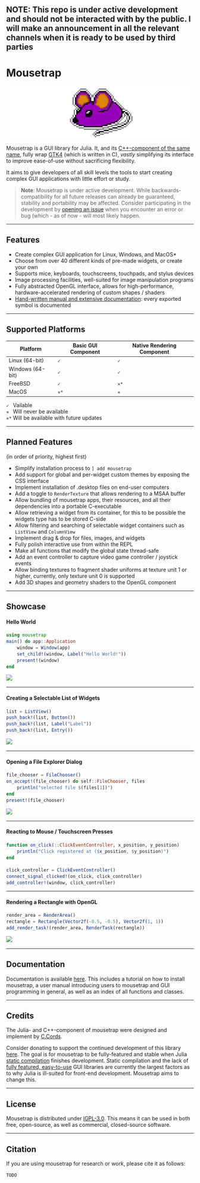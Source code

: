  ## **NOTE**: This repo is under active development and should not be interacted with by the public. I will make an announcement in all the relevant channels when it is ready to be used by third parties

 

# Mousetrap

![](docs/src/assets/banner.png)

Mousetrap is a GUI library for Julia. It, and its [C++-component of the same name](https://github.com/clemapfel/mousetrap), fully wrap [GTK4](https://docs.gtk.org/gtk4/) (which is written in C), *vastly* simplifying its interface to improve ease-of-use without sacrificing flexibility.

It aims to give developers of all skill levels the tools to start creating complex GUI applications with little effort or study.

> **Note**: Mousetrap is under active development. While backwards-compatibility for all future releases can already be guaranteed, stability and portability may be affected. Consider participating in the development by [opening an issue](https://github.com/clemapfel/mousetrap.jl) when you encounter an error or bug (which - as of now - will most likely happen.

---

## Features
+ Create complex GUI application for Linux, Windows, and MacOS*
+ Choose from over 40 different kinds of pre-made widgets, or create your own
+ Supports mice, keyboards, touchscreens, touchpads, and stylus devices
+ Image processing facilities, well-suited for image manipulation programs
+ Fully abstracted OpenGL interface, allows for high-performance, hardware-accelerated rendering of custom shapes / shaders
+ [Hand-written manual and extensive documentation](todo): every exported symbol is documented

---

## Supported Platforms

| Platform         | Basic GUI Component | Native Rendering Component |
|------------------|--------------------|-----------------------------|
| Linux (64-bit)   | `✓`                | `✓`                        |
| Windows (64-bit) | `✓`                | `✓`                        |
| FreeBSD          | `✓`                | `✕*`                        | 
| MacOS            | `✕*`               | `✕`                        |

`✓ ` Vailable<br>
`✕ ` Will never be available<br>
`✕*` Will be available with future updates<br>

---

## Planned Features

(in order of priority, highest first)

+ Simplify installation process to `] add mousetrap`
+ Add support for global and per-widget custom themes by exposing the CSS interface
+ Implement installation of .desktop files on end-user computers
+ Add a toggle to `RenderTexture` that allows rendering to a MSAA buffer
+ Allow bundling of mousetrap apps, their resources, and all their dependencies into a portable C-executable
+ Allow retrieving a widget from its container, for this to be possible the widgets type has to be stored C-side
+ Allow filtering and searching of selectable widget containers such as `ListView` and `ColumnView`
+ Implement drag & drop for files, images, and widgets
+ Fully polish interactive use from within the REPL
+ Make all functions that modify the global state thread-safe
+ Add an event controller to capture video game controller / joystick events
+ Allow binding textures to fragment shader uniforms at texture unit 1 or higher, currently, only texture unit 0 is supported
+ Add 3D shapes and geometry shaders to the OpenGL component

---

## Showcase

#### Hello World

```julia
using mousetrap
main() do app::Application
    window = Window(app)
    set_child!(window, Label("Hello World!"))
    present!(window)
end
```
![](todo)

---

#### Creating a Selectable List of Widgets

```julia
list = ListView()
push_back!(list, Button())
push_back!(list, Label("Label")) 
push_back!(list, Entry())
```
![](todo)

---

#### Opening a File Explorer Dialog

```julia
file_chooser = FileChooser()
on_accept!(file_chooser) do self::FileChooser, files
    println("selected file $(files[1])")
end
present!(file_chooser)
```
![](todo)

---

#### Reacting to Mouse / Touchscreen Presses

```julia
function on_click(::ClickEventController, x_position, y_position)
    println("Click registered at ($x_position, $y_position)")
end

click_controller = ClickEventController()
connect_signal_clicked!(on_click, click_controller)
add_controller!(window, click_controller)
```

---

#### Rendering a Rectangle with OpenGL

```julia
render_area = RenderArea()
rectangle = Rectangle(Vector2f(-0.5, -0.5), Vector2f(1, 1))
add_render_task!(render_area, RenderTask(rectangle))
```
![](todo)

---

## Documentation

Documentation is available [here](https://clemens-cords.com/mousetrap). This includes a tutorial on how to install mousetrap, a user manual introducing users to mousetrap and GUI programming in general, as well as an index of all functions and classes.

--- 

## Credits

The Julia- and C++-component of mousetrap were designed and implement by [C.Cords](https://clemens-cords.com).

Consider donating to support the continued development of this library [here](TODO). The goal is for 
mousetrap to be fully-featured and stable when Julia [static compilation](https://github.com/JuliaLang/PackageCompiler.jl) finishes development. Static compilation and the lack of [fully featured, easy-to-use](https://github.com/JuliaGraphics/Gtk.jl/issues)
GUI libraries are currently the largest factors as to why Julia is ill-suited for front-end development. Mousetrap aims to change this.

---

## License

Mousetrap is distributed under [lGPL-3.0](https://www.gnu.org/licenses/lgpl-3.0.en.html). This means it can be used in both free, open-source, as well as commercial, closed-source software.

---

## Citation

If you are using mousetrap for research or work, please cite it as follows:
```
TODO
```             

